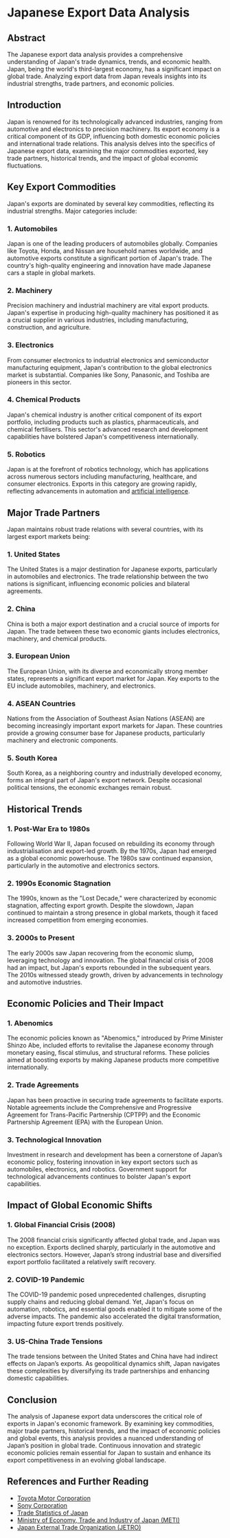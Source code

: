 # Japanese Export Data Analysis

## Abstract

The Japanese export data analysis provides a comprehensive understanding of Japan's trade dynamics, trends, and economic health. Japan, being the world's third-largest economy, has a significant impact on global trade. Analyzing export data from Japan reveals insights into its industrial strengths, trade partners, and economic policies.

## Introduction

Japan is renowned for its technologically advanced industries, ranging from automotive and electronics to precision machinery. Its export economy is a critical component of its GDP, influencing both domestic economic policies and international trade relations. This analysis delves into the specifics of Japanese export data, examining the major commodities exported, key trade partners, historical trends, and the impact of global economic fluctuations.

## Key Export Commodities

Japan's exports are dominated by several key commodities, reflecting its industrial strengths. Major categories include:

### 1. Automobiles

Japan is one of the leading producers of automobiles globally. Companies like Toyota, Honda, and Nissan are household names worldwide, and automotive exports constitute a significant portion of Japan's trade. The country's high-quality engineering and innovation have made Japanese cars a staple in global markets. 

### 2. Machinery

Precision machinery and industrial machinery are vital export products. Japan's expertise in producing high-quality machinery has positioned it as a crucial supplier in various industries, including manufacturing, construction, and agriculture. 

### 3. Electronics

From consumer electronics to industrial electronics and semiconductor manufacturing equipment, Japan's contribution to the global electronics market is substantial. Companies like Sony, Panasonic, and Toshiba are pioneers in this sector. 

### 4. Chemical Products

Japan's chemical industry is another critical component of its export portfolio, including products such as plastics, pharmaceuticals, and chemical fertilisers. This sector's advanced research and development capabilities have bolstered Japan's competitiveness internationally.

### 5. Robotics

Japan is at the forefront of robotics technology, which has applications across numerous sectors including manufacturing, healthcare, and consumer electronics. Exports in this category are growing rapidly, reflecting advancements in automation and [artificial intelligence](../a/artificial_intelligence_in_trading.md).

## Major Trade Partners

Japan maintains robust trade relations with several countries, with its largest export markets being:

### 1. United States

The United States is a major destination for Japanese exports, particularly in automobiles and electronics. The trade relationship between the two nations is significant, influencing economic policies and bilateral agreements.

### 2. China

China is both a major export destination and a crucial source of imports for Japan. The trade between these two economic giants includes electronics, machinery, and chemical products.

### 3. European Union

The European Union, with its diverse and economically strong member states, represents a significant export market for Japan. Key exports to the EU include automobiles, machinery, and electronics.

### 4. ASEAN Countries

Nations from the Association of Southeast Asian Nations (ASEAN) are becoming increasingly important export markets for Japan. These countries provide a growing consumer base for Japanese products, particularly machinery and electronic components.

### 5. South Korea

South Korea, as a neighboring country and industrially developed economy, forms an integral part of Japan's export network. Despite occasional political tensions, the economic exchanges remain robust.

## Historical Trends

### 1. Post-War Era to 1980s

Following World War II, Japan focused on rebuilding its economy through industrialisation and export-led growth. By the 1970s, Japan had emerged as a global economic powerhouse. The 1980s saw continued expansion, particularly in the automotive and electronics sectors.

### 2. 1990s Economic Stagnation

The 1990s, known as the "Lost Decade," were characterized by economic stagnation, affecting export growth. Despite the slowdown, Japan continued to maintain a strong presence in global markets, though it faced increased competition from emerging economies.

### 3. 2000s to Present

The early 2000s saw Japan recovering from the economic slump, leveraging technology and innovation. The global financial crisis of 2008 had an impact, but Japan's exports rebounded in the subsequent years. The 2010s witnessed steady growth, driven by advancements in technology and automotive industries. 

## Economic Policies and Their Impact

### 1. Abenomics

The economic policies known as "Abenomics," introduced by Prime Minister Shinzo Abe, included efforts to revitalise the Japanese economy through monetary easing, fiscal stimulus, and structural reforms. These policies aimed at boosting exports by making Japanese products more competitive internationally.

### 2. Trade Agreements

Japan has been proactive in securing trade agreements to facilitate exports. Notable agreements include the Comprehensive and Progressive Agreement for Trans-Pacific Partnership (CPTPP) and the Economic Partnership Agreement (EPA) with the European Union.

### 3. Technological Innovation

Investment in research and development has been a cornerstone of Japan’s economic policy, fostering innovation in key export sectors such as automobiles, electronics, and robotics. Government support for technological advancements continues to bolster Japan's export capabilities.

## Impact of Global Economic Shifts

### 1. Global Financial Crisis (2008)

The 2008 financial crisis significantly affected global trade, and Japan was no exception. Exports declined sharply, particularly in the automotive and electronics sectors. However, Japan’s strong industrial base and diversified export portfolio facilitated a relatively swift recovery.

### 2. COVID-19 Pandemic

The COVID-19 pandemic posed unprecedented challenges, disrupting supply chains and reducing global demand. Yet, Japan's focus on automation, robotics, and essential goods enabled it to mitigate some of the adverse impacts. The pandemic also accelerated the digital transformation, impacting future export trends positively.

### 3. US-China Trade Tensions

The trade tensions between the United States and China have had indirect effects on Japan’s exports. As geopolitical dynamics shift, Japan navigates these complexities by diversifying its trade partnerships and enhancing domestic capabilities.

## Conclusion

The analysis of Japanese export data underscores the critical role of exports in Japan's economic framework. By examining key commodities, major trade partners, historical trends, and the impact of economic policies and global events, this analysis provides a nuanced understanding of Japan’s position in global trade. Continuous innovation and strategic economic policies remain essential for Japan to sustain and enhance its export competitiveness in an evolving global landscape.

## References and Further Reading

- [Toyota Motor Corporation](https://www.toyota-global.com/)
- [Sony Corporation](https://www.sony.com/)
- [Trade Statistics of Japan](https://www.jetro.go.jp/en/reports/statistics/)
- [Ministry of Economy, Trade and Industry of Japan (METI)](https://www.meti.go.jp/english/)
- [Japan External Trade Organization (JETRO)](https://www.jetro.go.jp/en/)


